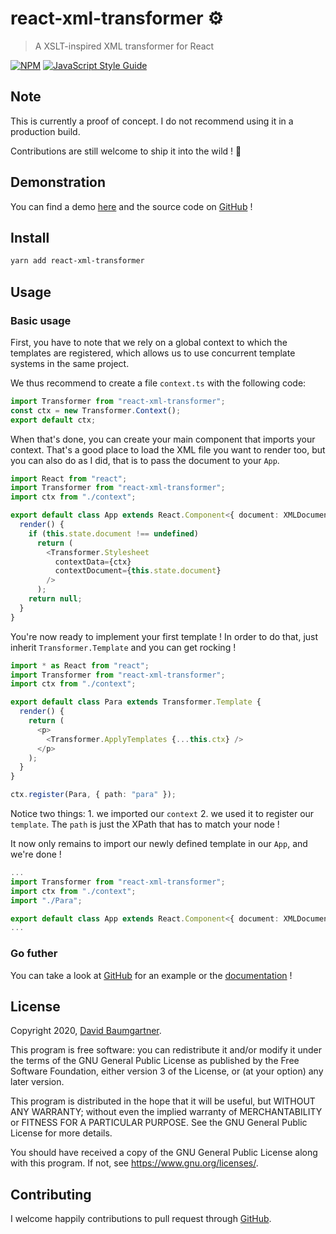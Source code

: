 # react-xml-transformer ⚙

> A XSLT-inspired XML transformer for React

[![NPM](https://img.shields.io/npm/v/react-xml-transformer.svg)](https://www.npmjs.com/package/react-xml-transformer) [![JavaScript Style Guide](https://img.shields.io/badge/code_style-standard-brightgreen.svg)](https://standardjs.com)

## Note

This is currently a proof of concept. I do not recommend using it in a production build.

Contributions are still welcome to ship it into the wild ! 🚀

## Demonstration

You can find a demo [here](https://react-xml-transformer.publica.re/demo/) and the source code on [GitHub](https://github.com/publica-re/react-xml-transformer/blob/master/example/) !

## Install

```bash
yarn add react-xml-transformer
```

## Usage

### Basic usage

First, you have to note that we rely on a global context to which the templates are registered, which allows us to use concurrent template systems in the same project.

We thus recommend to create a file `context.ts` with the following code:

```ts
import Transformer from "react-xml-transformer";
const ctx = new Transformer.Context();
export default ctx;
```

When that's done, you can create your main component that imports your context. That's a good place to load the XML file you want to render too, but you can also do as I did, that is to pass the document to your `App`.

```ts
import React from "react";
import Transformer from "react-xml-transformer";
import ctx from "./context";

export default class App extends React.Component<{ document: XMLDocument }> {
  render() {
    if (this.state.document !== undefined)
      return (
        <Transformer.Stylesheet
          contextData={ctx}
          contextDocument={this.state.document}
        />
      );
    return null;
  }
}
```

You're now ready to implement your first template ! In order to do that, just inherit `Transformer.Template` and you can get rocking !

```ts
import * as React from "react";
import Transformer from "react-xml-transformer";
import ctx from "./context";

export default class Para extends Transformer.Template {
  render() {
    return (
      <p>
        <Transformer.ApplyTemplates {...this.ctx} />
      </p>
    );
  }
}

ctx.register(Para, { path: "para" });
```

Notice two things: 1. we imported our `context` 2. we used it to register our `template`. The `path` is just the XPath that has to match your node !

It now only remains to import our newly defined template in our `App`, and we're done !

```ts
...
import Transformer from "react-xml-transformer";
import ctx from "./context";
import "./Para";

export default class App extends React.Component<{ document: XMLDocument }> {
...
```

### Go futher

You can take a look at [GitHub](https://github.com/publica-re/react-xml-transformer/blob/master/example/) for an example or the [documentation](https://react-xml-transformer.publica.re) !

## License

Copyright 2020, [David Baumgartner](https://github.com/dvbmgr).

This program is free software: you can redistribute it and/or modify
it under the terms of the GNU General Public License as published by
the Free Software Foundation, either version 3 of the License, or
(at your option) any later version.

This program is distributed in the hope that it will be useful,
but WITHOUT ANY WARRANTY; without even the implied warranty of
MERCHANTABILITY or FITNESS FOR A PARTICULAR PURPOSE. See the
GNU General Public License for more details.

You should have received a copy of the GNU General Public License
along with this program. If not, see <https://www.gnu.org/licenses/>.

## Contributing

I welcome happily contributions to pull request through [GitHub](https://github.com/publica-re/react-xml-transformer).
